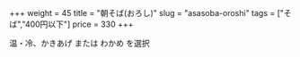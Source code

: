 +++
weight = 45
title  = "朝そば(おろし)"
slug   = "asasoba-oroshi"
tags   = ["そば","400円以下"]
price  = 330
+++

温・冷、かきあげ または わかめ を選択